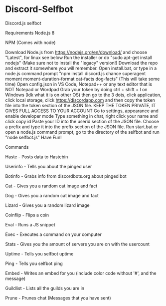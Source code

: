 # Discord-Selfbot
Discord.js selfbot

Requirements Node.js 8

NPM (Comes with node)


Download Node.js from https://nodejs.org/en/download/ and choose "Latest", for linux see below
Run the installer or do "sudo apt-get install nodejs" (Make sure not to install the "legacy" version!)
Download the repo and extract it somewhere you will remember.
Open install.bat, or type in a node.js command prompt "npm install discord.js chance superagent moment moment-duration-format cat-facts dog-facts" (This will take some time)
Open config.json in VS Code, Notepad++ or any text editor that is NOT Notepad or Wordpad
Grab your token by doing ctrl + shift + I on Windows (Idk what it is on other OS) then go to the 3 dots, click application, click local storage, click https://discordapp.com and then copy the token file into the token section of the JSON file. KEEP THE TOKEN PRIVATE, IT GIVES FULL ACCESS TO YOUR ACCOUNT
Go to settings, appearance and enable developer mode
Type something in chat, right click your name and click copy id
Paste your ID into the userid section of the JSON file.
Choose a prefix and type it into the prefix section of the JSON file.
Run start.bat or open a node.js command prompt, go to the directory of the selfbot and run "node selfbot.js"
Have Fun!


Commands


Haste - Posts data to Hastebin

Userinfo - Tells you about the pinged user

Botinfo - Grabs info from discordbots.org about pinged bot

Cat - Gives you a random cat image and fact

Dog - Gives you a random cat image and fact

Lizard - Gives you a random lizard image

Coinflip - Flips a coin

Eval - Runs a JS snippet

Exec - Executes a command on your computer

Stats - Gives you the amount of servers you are on with the usercount

Uptime - Tells you selfbot uptime

Ping - Tells you selfbot ping

Embed - Writes an embed for you (include color code without '#', and the message)

Guildlist - Lists all the guilds you are in

Prune - Prunes chat (Messages that you have sent)
